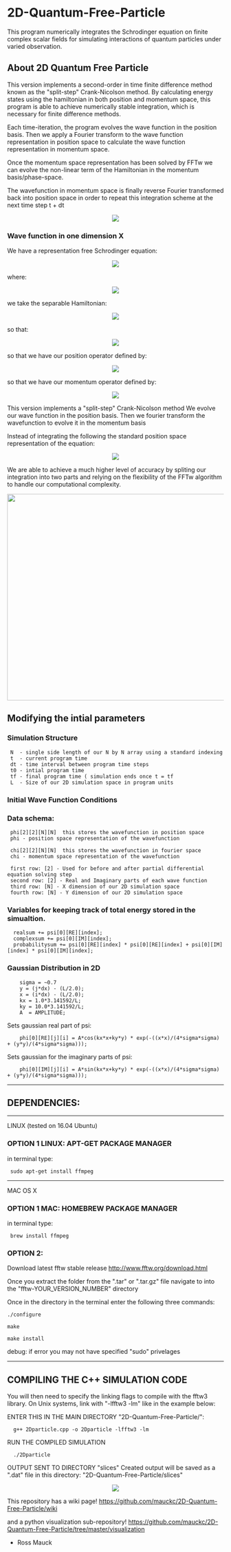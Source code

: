 # 2D-Quantum-Free-Particle

This program numerically integrates the Schrodinger equation on finite complex scalar fields for simulating interactions of quantum particles under varied observation.

## About 2D Quantum Free Particle

This version implements a second-order in time finite difference method known as the "split-step" Crank-Nicolson method. By calculating energy states using the hamiltonian in both position and momentum space, this program is able to achieve numerically stable integration, which is necessary for finite difference methods.

Each time-iteration, the program evolves the wave function in the position basis. Then we apply a Fourier transform to the wave function representation in position space to calculate the wave function representation in momentum space.

Once the momentum space representation has been solved by FFTw we can evolve the non-linear term of the Hamiltonian in the momentum basis/phase-space. 

The wavefunction in momentum space is finally reverse Fourier transformed back into position space in order to repeat this integration scheme at the next time step t + dt

<p align="center">
<img src="https://github.com/mauckc/2D-Quantum-Free-Particle/blob/master/visualization/larger-output-quantum.gif"/>
</p>

### Wave function in one dimension X

We have a representation free Schrodinger equation:
 
<p align="center">
<img src="https://latex.codecogs.com/gif.latex?i%5Chbar%5Cfrac%7B%5Cpartial%7D%7B%5Cpartial%20t%7D%5CPsi%28t%29%3D%20%5Chat%7BH%7D%5CPsi%28t%29"/>
</p>

where:

<p align="center">
<img src="https://latex.codecogs.com/gif.latex?%5Cpsi%28x%29%20%3D%20%5Cpsi_%7B%5Cmathbb%7BR%7D%7D%20%28x%29%20&plus;%20i%20%5Cast%20%5Cpsi_%7B%5Cmathbb%7BI%7D%7D%28x%29"/>
</p>

we take the separable Hamiltonian:

<p align="center">
<img src="https://latex.codecogs.com/gif.latex?H%3D%5Cfrac%7Bp%5E2%7D%7B2m%7D&plus;V"/>
</p>

so that: 

<p align="center">
<img src="https://latex.codecogs.com/gif.latex?i%5Chbar%20%5Cfrac%7B%5Cpartial%7D%7B%5Cpartial%20t%7D%20%5CPsi%28t%29%20%3D%20%5Cleft%28%20%5Cfrac%7B%20%5Chat%7Bp%7D%5E2%20%7D%7B2m%7D&plus;%20V%28x%29%20%5Cright%29%20%5CPsi%28t%29"/>
</p>

so that we have our position operator defined by:

<p align="center">
<img src="https://latex.codecogs.com/gif.latex?%5Chat%7Bx%7D%7E%3D%7Ei%5Chbar%20%5Cfrac%7B%5Cpartial%7D%7B%5Cpartial%20p%7D%7E%3F"/>
</p>

so that we have our momentum operator defined by:

<p align="center">
<img src="https://latex.codecogs.com/gif.latex?%5Chat%7Bp%7D%7E%3D%7E-i%5Chbar%20%5Cfrac%7B%5Cpartial%7D%7B%5Cpartial%20x%7D%7E."/>
</p>

 This version implements a "split-step" Crank-Nicolson method
 We evolve our wave function in the position basis.
 Then we fourier transform the wavefunction to evolve it in the momentum basis
 
 Instead of integrating the following the standard position space representation of the equation:
 
 <p align="center">
  <img src="https://latex.codecogs.com/gif.latex?%5Cbg_black%20i%20%28%5Cfrac%7Bd%5Cpsi%7D%7Bdx%7D%29%20%3D%20-%5Cfrac%7B1%7D%7B2%7D%20%28%5Cfrac%7Bd%5Cpsi%7D%7Bdx%7D%29%5E%7B2%7D%20&plus;%20U%28x%29%5Cpsi%28x%29"/>
</p>

We are able to achieve a much higher level of accuracy by spliting our integration into two parts and relying on the flexibility of the FFTw algorithm to handle our computational complexity.

<p align="center">
  <img src="https://github.com/mauckc/2D-Quantum-Free-Particle/blob/master/visualization/figures/img1.png" width=640 height=480 />
</p>

 
## Modifying the intial parameters

### Simulation Structure
 
     N  - single side length of our N by N array using a standard indexing
     t  - current program time
     dt - time interval between program time steps
     t0 - intial program time
     tf - final program time ( simulation ends once t = tf
     L  - Size of our 2D simulation space in program units
     
### Initial Wave Function Conditions 

### Data schema:

     phi[2][2][N][N]  this stores the wavefunction in position space 
     phi - position space representation of the wavefunction

     chi[2][2][N][N]  this stores the wavefunction in fourier space
     chi - momentum space representation of the wavefunction
 
     first row: [2] - Used for before and after partial differential equation solving step
     second row: [2] - Real and Imaginary parts of each wave function
     third row: [N] - X dimension of our 2D simulation space
     fourth row: [N] - Y dimension of our 2D simulation space
 
  ### Variables for keeping track of total energy stored in the simualtion.
  
      realsum += psi[0][RE][index];
      complexsum += psi[0][IM][index];
      probabilitysum += psi[0][RE][index] * psi[0][RE][index] + psi[0][IM][index] * psi[0][IM][index];
                  
 ### Gaussian Distribution in 2D
        
        sigma = ~0.7
        y = (j*dx) - (L/2.0);
        x = (i*dx) - (L/2.0);
        kx = 1.0*3.141592/L;
        ky = 10.0*3.141592/L;
        A  = AMPLITUDE;
        
  Sets gaussian real part of psi:
        
        phi[0][RE][j][i] = A*cos(kx*x+ky*y) * exp(-((x*x)/(4*sigma*sigma) + (y*y)/(4*sigma*sigma)));
        
  Sets gaussian for the imaginary parts of psi:
  
        phi[0][IM][j][i] = A*sin(kx*x+ky*y) * exp(-((x*x)/(4*sigma*sigma) + (y*y)/(4*sigma*sigma)));
        
_____________
## DEPENDENCIES:

___________________________________
LINUX (tested on 16.04 Ubuntu)

### OPTION 1 LINUX: APT-GET PACKAGE MANAGER

in terminal type: 

     sudo apt-get install ffmpeg
___________________________________
MAC OS X 

### OPTION 1 MAC: HOMEBREW PACKAGE MANAGER

in terminal type: 

     brew install ffmpeg

### OPTION 2:
Download latest fftw stable release
http://www.fftw.org/download.html

Once you extract the folder from the ".tar" or ".tar.gz" file navigate to into the "fftw-YOUR_VERSION_NUMBER" directory

Once in the directory 
in the terminal enter the following three commands:

    ./configure

    make

    make install

debug:
if error you may not have specified "sudo" privelages
___________________________________________________________________

## COMPILING THE C++ SIMULATION CODE

You will then need to specify the linking flags to compile with the
fftw3 library. On Unix systems, link with "-lfftw3 -lm" like in the example below:

ENTER THIS IN THE MAIN DIRECTORY "2D-Quantum-Free-Particle/":

      g++ 2Dparticle.cpp -o 2Dparticle -lfftw3 -lm

RUN THE COMPILED SIMULATION

      ./2Dparticle

OUTPUT SENT TO DIRECTORY "slices"
Created output will be saved as a ".dat" file in this directory: "2D-Quantum-Free-Particle/slices"

 <p align="center">
  <img src="https://github.com/mauckc/2D-Quantum-Free-Particle/blob/master/media/particle_2D_1.gif"/>
</p>

This repository has a wiki page!
https://github.com/mauckc/2D-Quantum-Free-Particle/wiki

and a python visualization sub-repository!
https://github.com/mauckc/2D-Quantum-Free-Particle/tree/master/visualization

- Ross Mauck


